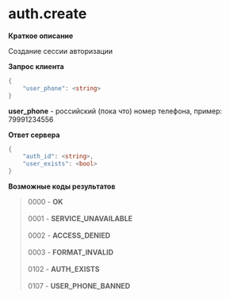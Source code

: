 # auth.create

**Краткое описание**

Создание сессии авторизации

**Запрос клиента**
```c#
{
    "user_phone": <string>
}
```

**user_phone** - российский (пока что) номер телефона, пример: 79991234556 

**Ответ сервера**
```c#
{
    "auth_id": <string>,
    "user_exists": <bool>
}
```

**Возможные коды результатов**
> 0000 - **OK**<br><br>
0001 - **SERVICE_UNAVAILABLE**<br><br>
0002 - **ACCESS_DENIED**<br><br>
0003 - **FORMAT_INVALID**<br><br>
0102 - **AUTH_EXISTS**<br><br>
0107 - **USER_PHONE_BANNED**